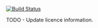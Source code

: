 [![Build Status](https://travis-ci.org/YBUBiltek/YBUMobil.svg)](https://travis-ci.org/YBUBiltek/YBUMobil)

TODO - Update licence information.
